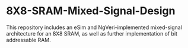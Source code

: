 # 8X8-SRAM-Mixed-Signal-Design
This repository includes an eSim and NgVeri-implemented mixed-signal architecture for an 8X8 SRAM, as well as further implementation of bit addressable RAM.
